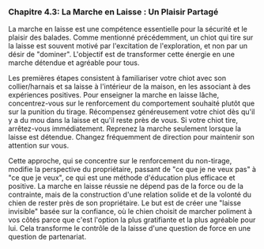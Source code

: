 ### **Chapitre 4.3: La Marche en Laisse : Un Plaisir Partagé**

La marche en laisse est une compétence essentielle pour la sécurité et le plaisir des balades. Comme mentionné précédemment, un chiot qui tire sur la laisse est souvent motivé par l'excitation de l'exploration, et non par un désir de "dominer". L'objectif est de transformer cette énergie en une marche détendue et agréable pour tous.

Les premières étapes consistent à familiariser votre chiot avec son collier/harnais et sa laisse à l'intérieur de la maison, en les associant à des expériences positives. Pour enseigner la marche en laisse lâche, concentrez-vous sur le renforcement du comportement souhaité plutôt que sur la punition du tirage. Récompensez généreusement votre chiot dès qu'il y a du mou dans la laisse et qu'il reste près de vous. Si votre chiot tire, arrêtez-vous immédiatement. Reprenez la marche seulement lorsque la laisse est détendue. Changez fréquemment de direction pour maintenir son attention sur vous.

Cette approche, qui se concentre sur le renforcement du non-tirage, modifie la perspective du propriétaire, passant de "ce que je ne veux pas" à "ce que je veux", ce qui est une méthode d'éducation plus efficace et positive. La marche en laisse réussie ne dépend pas de la force ou de la contrainte, mais de la construction d'une relation solide et de la volonté du chien de rester près de son propriétaire. Le but est de créer une "laisse invisible" basée sur la confiance, où le chien choisit de marcher poliment à vos côtés parce que c'est l'option la plus gratifiante et la plus agréable pour lui. Cela transforme le contrôle de la laisse d'une question de force en une question de partenariat. 